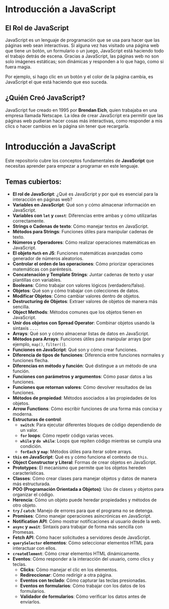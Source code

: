 # Introducción a JavaScript

## El Rol de JavaScript

JavaScript es un lenguaje de programación que se usa para hacer que las páginas web sean interactivas. Si alguna vez has visitado una página web que tiene un botón, un formulario o un juego, JavaScript está haciendo todo el trabajo detrás de escena. Gracias a JavaScript, las páginas web no son solo imágenes estáticas; son dinámicas y responden a lo que hago, como si fuera magia.

Por ejemplo, si hago clic en un botón y el color de la página cambia, es JavaScript el que está haciendo que eso suceda.

## ¿Quién Creó JavaScript?

JavaScript fue creado en 1995 por **Brendan Eich**, quien trabajaba en una empresa llamada Netscape. La idea de crear JavaScript era permitir que las páginas web pudieran hacer cosas más interactivas, como responder a mis clics o hacer cambios en la página sin tener que recargarla.

# Introducción a JavaScript

Este repositorio cubre los conceptos fundamentales de **JavaScript** que necesitas aprender para empezar a programar en este lenguaje.

## Temas cubiertos:

- **El rol de JavaScript**: ¿Qué es JavaScript y por qué es esencial para la interacción en páginas web?
- **Variables en JavaScript**: Qué son y cómo almacenar información en JavaScript.
- **Variables con `let` y `const`**: Diferencias entre ambas y cómo utilizarlas correctamente.
- **Strings o Cadenas de texto**: Cómo manejar textos en JavaScript.
- **Métodos para Strings**: Funciones útiles para manipular cadenas de texto.
- **Números y Operadores**: Cómo realizar operaciones matemáticas en JavaScript.
- **El objeto `Math` en JS**: Funciones matemáticas avanzadas como generador de números aleatorios.
- **Controlar el orden de las operaciones**: Cómo priorizar operaciones matemáticas con paréntesis.
- **Concatenación y Template Strings**: Juntar cadenas de texto y usar plantillas con variables.
- **Booleans**: Cómo trabajar con valores lógicos (verdadero/falso).
- **Objetos**: Qué son y cómo trabajar con colecciones de datos.
- **Modificar Objetos**: Cómo cambiar valores dentro de objetos.
- **Destructuring de Objetos**: Extraer valores de objetos de manera más sencilla.
- **Object Methods**: Métodos comunes que los objetos tienen en JavaScript.
- **Unir dos objetos con Spread Operator**: Combinar objetos usando la sintaxis `...`.
- **Arrays**: Qué son y cómo almacenar listas de datos en JavaScript.
- **Métodos para Arrays**: Funciones útiles para manipular arrays (por ejemplo, `map()`, `filter()`).
- **Funciones en JavaScript**: Qué son y cómo crear funciones.
- **Diferencia de tipos de funciones**: Diferencia entre funciones normales y funciones flecha.
- **Diferencias en método y función**: Qué distingue a un método de una función.
- **Funciones con parámetros y argumentos**: Cómo pasar datos a las funciones.
- **Funciones que retornan valores**: Cómo devolver resultados de las funciones.
- **Métodos de propiedad**: Métodos asociados a las propiedades de los objetos.
- **Arrow Functions**: Cómo escribir funciones de una forma más concisa y moderna.
- **Estructuras de control**:
  - **`switch`**: Para ejecutar diferentes bloques de código dependiendo de un valor.
  - **`for` loops**: Cómo repetir código varias veces.
  - **`while` y `do while`**: Loops que repiten código mientras se cumpla una condición.
  - **`forEach` y `map`**: Métodos útiles para iterar sobre arrays.
- **`this` en JavaScript**: Qué es y cómo funciona el contexto de `this`.
- **Object Constructor y Literal**: Formas de crear objetos en JavaScript.
- **Prototypes**: El mecanismo que permite que los objetos hereden características.
- **Classes**: Cómo crear clases para manejar objetos y datos de manera más estructurada.
- **POO (Programación Orientada a Objetos)**: Uso de clases y objetos para organizar el código.
- **Herencia**: Cómo un objeto puede heredar propiedades y métodos de otro objeto.
- **`try` / `catch`**: Manejo de errores para que el programa no se detenga.
- **Promises**: Cómo manejar operaciones asincrónicas en JavaScript.
- **Notification API**: Cómo mostrar notificaciones al usuario desde la web.
- **`async` y `await`**: Sintaxis para trabajar de forma más sencilla con Promesas.
- **Fetch API**: Cómo hacer solicitudes a servidores desde JavaScript.
- **`querySelector` elementos**: Cómo seleccionar elementos HTML para interactuar con ellos.
- **`createElement`**: Cómo crear elementos HTML dinámicamente.
- **Eventos**: Cómo responder a la interacción del usuario, como clics y teclas.
  - **Clicks**: Cómo manejar el clic en los elementos.
  - **Redireccionar**: Cómo redirigir a otra página.
  - **Eventos con teclado**: Cómo capturar las teclas presionadas.
  - **Eventos en formularios**: Cómo trabajar con los datos de los formularios.
  - **Validador de formularios**: Cómo verificar los datos antes de enviarlos.
